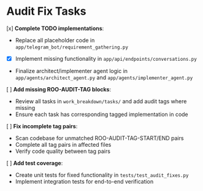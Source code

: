 # Audit Fix Tasks

[x] **Complete TODO implementations**:
- Replace all placeholder code in `app/telegram_bot/requirement_gathering.py`
- [x] Implement missing functionality in `app/api/endpoints/conversations.py`
- Finalize architect/implementer agent logic in `app/agents/architect_agent.py` and `app/agents/implementer_agent.py`

[ ] **Add missing ROO-AUDIT-TAG blocks**:
- Review all tasks in `work_breakdown/tasks/` and add audit tags where missing
- Ensure each task has corresponding tagged implementation in code

[ ] **Fix incomplete tag pairs**:
- Scan codebase for unmatched ROO-AUDIT-TAG-START/END pairs
- Complete all tag pairs in affected files
- Verify code quality between tag pairs

[ ] **Add test coverage**:
- Create unit tests for fixed functionality in `tests/test_audit_fixes.py`
- Implement integration tests for end-to-end verification
